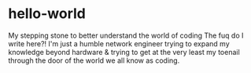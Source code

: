 # hello-world
My stepping stone to better understand the world of coding
The fuq do I write here?! I'm just a humble network engineer trying to expand my knowledge beyond hardware
& trying to get at the very least my toenail through the door of the world we all know as coding.
